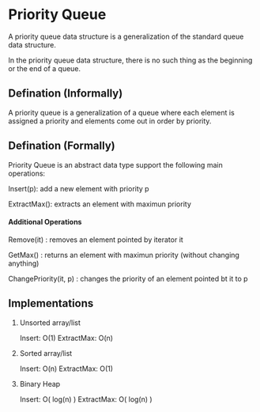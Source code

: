 # Priority Queue

A priority queue data structure is a generalization of the standard queue data structure.

In the priority queue data structure, there is no such thing as the beginning or the end of a queue.

## Defination (Informally)

A priority queue is a generalization of a queue where each element is assigned a priority and elements come out in order by priority.

## Defination (Formally)

Priority Queue is an abstract data type support the following main operations:

Insert(p): add a new element with priority p

ExtractMax(): extracts an element with maximun priority

#### Additional Operations

Remove(it) : removes an element pointed by iterator it

GetMax() : returns an element with maximun priority (without changing anything)

ChangePriority(it, p) : changes the priority of an element pointed bt it to p

## Implementations

1) Unsorted array/list
	
	Insert:     O(1)
	ExtractMax: O(n)

2) Sorted array/list
	
	Insert:     O(n)
	ExtractMax: O(1)


3) Binary Heap
	
	Insert:     O( log(n) )
	ExtractMax: O( log(n) )
